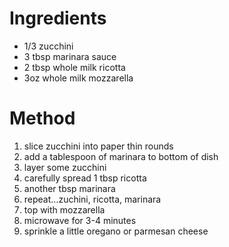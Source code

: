 # Ingredients

-   1/3 zucchini
-   3 tbsp marinara sauce
-   2 tbsp whole milk ricotta
-   3oz whole milk mozzarella

# Method

1.  slice zucchini into paper thin rounds
2.  add a tablespoon of marinara to bottom of dish
3.  layer some zucchini
4.  carefully spread 1 tbsp ricotta
5.  another tbsp marinara
6.  repeat...zuchini, ricotta, marinara
7.  top with mozzarella
8.  microwave for 3-4 minutes
9.  sprinkle a little oregano or parmesan cheese

